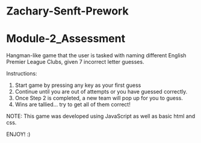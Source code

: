# Zachary-Senft-Prework

# Module-2_Assessment
Hangman-like game that the user is tasked with naming different English Premier League Clubs, given 7 incorrect letter guesses.

Instructions:
1. Start game by pressing any key as your first guess
2. Continue until you are out of attempts or you have guessed correctly.
3. Once Step 2 is completed, a new team will pop up for you to guess.
4. Wins are tallied... try to get all of them correct!

NOTE: This game was developed using JavaScript as well as basic html and css. 

ENJOY! :)
